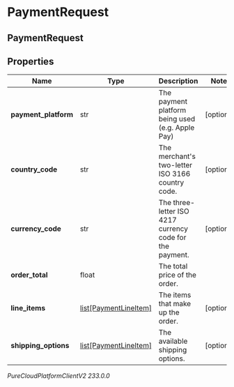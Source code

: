 # PaymentRequest

## PaymentRequest

## Properties

|Name | Type | Description | Notes|
|------------ | ------------- | ------------- | -------------|
| **payment_platform** | str | The payment platform being used (e.g. Apple Pay) | [optional] |
| **country_code** | str | The merchant&#39;s two-letter ISO 3166 country code. | [optional] |
| **currency_code** | str | The three-letter ISO 4217 currency code for the payment. | [optional] |
| **order_total** | float | The total price of the order. | |
| **line_items** | [list[PaymentLineItem]](PaymentLineItem) | The items that make up the order. | [optional] |
| **shipping_options** | [list[PaymentLineItem]](PaymentLineItem) | The available shipping options. | [optional] |



_PureCloudPlatformClientV2 233.0.0_

